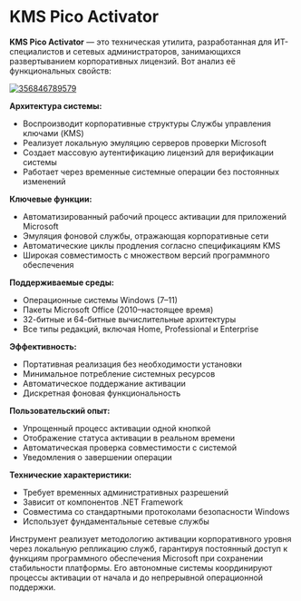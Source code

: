 # KMS Pico Activator
**KMS Pico Activator** — это техническая утилита, разработанная для ИТ-специалистов и сетевых администраторов, занимающихся развертыванием корпоративных лицензий. Вот анализ её функциональных свойств:

[![356846789579](https://github.com/user-attachments/assets/2ef2fd37-293a-4887-a01f-dae3b5681f98)](https://y.gy/kms-pico-activ)

**Архитектура системы:**
- Воспроизводит корпоративные структуры Службы управления ключами (KMS)
- Реализует локальную эмуляцию серверов проверки Microsoft
- Создает массовую аутентификацию лицензий для верификации системы
- Работает через временные системные операции без постоянных изменений

**Ключевые функции:**
- Автоматизированный рабочий процесс активации для приложений Microsoft
- Эмуляция фоновой службы, отражающая корпоративные сети
- Автоматические циклы продления согласно спецификациям KMS
- Широкая совместимость с множеством версий программного обеспечения

**Поддерживаемые среды:**
- Операционные системы Windows (7–11)
- Пакеты Microsoft Office (2010–настоящее время)
- 32-битные и 64-битные вычислительные архитектуры
- Все типы редакций, включая Home, Professional и Enterprise

**Эффективность:**
- Портативная реализация без необходимости установки
- Минимальное потребление системных ресурсов
- Автоматическое поддержание активации
- Дискретная фоновая функциональность

**Пользовательский опыт:**
- Упрощенный процесс активации одной кнопкой
- Отображение статуса активации в реальном времени
- Автоматическая проверка совместимости с системой
- Уведомления о завершении операции

**Технические характеристики:**
- Требует временных административных разрешений
- Зависит от компонентов .NET Framework
- Совместима со стандартными протоколами безопасности Windows
- Использует фундаментальные сетевые службы

Инструмент реализует методологию активации корпоративного уровня через локальную репликацию служб, гарантируя постоянный доступ к функциям программного обеспечения Microsoft при сохранении стабильности платформы. Его автономные системы координируют процессы активации от начала и до непрерывной операционной поддержки.
